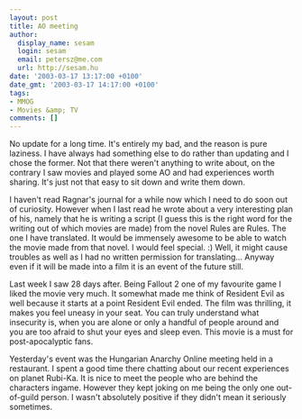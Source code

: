 ```yaml
---
layout: post
title: AO meeting
author:
  display_name: sesam
  login: sesam
  email: petersz@me.com
  url: http://sesam.hu
date: '2003-03-17 13:17:00 +0100'
date_gmt: '2003-03-17 14:17:00 +0100'
tags:
- MMOG
- Movies &amp; TV
comments: []
---
```


No update for a long time. It's entirely my bad, and the reason is pure laziness. I have always had something else to do rather than updating and I chose the former. Not that there weren't anything to write about, on the contrary I saw movies and played some AO and had experiences worth sharing. It's just not that easy to sit down and write them down.

I haven't read Ragnar's journal for a while now which I need to do soon out of curiosity. However when I last read he wrote about a very interesting plan of his, namely that he is writing a script (I guess this is the right word for the writing out of which movies are made) from the novel Rules are Rules. The one I have translated. It would be immensely awesome to be able to watch the movie made from that novel. I would feel special. :) Well, it might cause troubles as well as I had no written permission for translating... Anyway even if it will be made into a film it is an event of the future still.

Last week I saw 28 days after. Being Fallout 2 one of my favourite game I liked the movie very much. It somewhat made me think of Resident Evil as well because it starts at a point Resident Evil ended. The film was thrilling, it makes you feel uneasy in your seat. You can truly understand what insecurity is, when you are alone or only a handful of people around and you are too afraid to shut your eyes and sleep even. This movie is a must for post-apocalyptic fans.

Yesterday's event was the Hungarian Anarchy Online meeting held in a restaurant. I spent a good time there chatting about our recent experiences on planet Rubi-Ka. It is nice to meet the people who are behind the characters ingame. However they kept joking on me being the only one out-of-guild person. I wasn't absolutely positive if they didn't mean it seriously sometimes.
